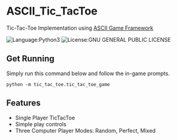 # ASCII_Tic_TacToe
Tic-Tac-Toe Implementation using [ASCII Game Framework](https://github.com/lauryndbrown/AsciiGame/tree/master)

![Language:Python3](https://img.shields.io/badge/Language-python3-green.svg)
![License:GNU GENERAL PUBLIC LICENSE](https://img.shields.io/badge/License-GNU-orange.svg)
## Get Running
Simply run this command below and follow the in-game prompts.
```
python -m tic_tac_toe.tic_tac_toe_game
```
## Features
* Single Player TicTacToe
* Simple play controls
* Three Computer Player Modes: Random, Perfect, Mixed
